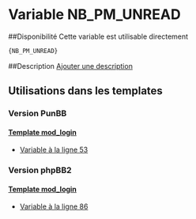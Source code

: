 # Variable NB_PM_UNREAD

##Disponibilité
Cette variable est utilisable directement

```html
{NB_PM_UNREAD}
```

##Description
[Ajouter une description](https://fa-tvars.appspot.com/var/NB_PM_UNREAD)

## Utilisations dans les templates

### Version PunBB

#### [Template mod_login](punbb/mod_login.md#readme)
* [Variable &agrave; la ligne 53](../punbb/mod_login.tpl#L53)

### Version phpBB2

#### [Template mod_login](subsilver/mod_login.md#readme)
* [Variable &agrave; la ligne 86](../subsilver/mod_login.tpl#L86)